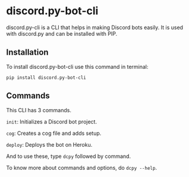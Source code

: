 # discord.py-bot-cli

discord.py-cli is a CLI that helps in making Discord bots easily. It is used with discord.py and can be installed with PIP.

## Installation

To install discord.py-bot-cli use this command in terminal:

```shell
pip install discord.py-bot-cli
```

## Commands

This CLI has 3 commands.

`init`: Initializes a Discord bot project.

`cog`: Creates a cog file and adds setup.

`deploy`: Deploys the bot on Heroku.

And to use these, type `dcpy` followed by command.

To know more about commands and options, do `dcpy --help`.